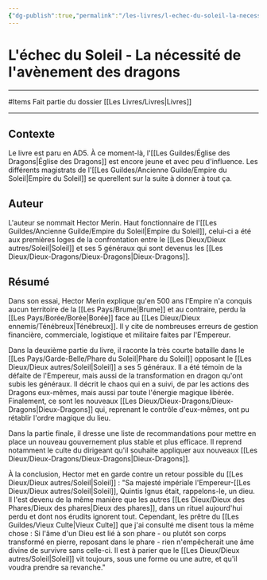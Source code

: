 ```yaml
---
{"dg-publish":true,"permalink":"/les-livres/l-echec-du-soleil-la-necessite-de-l-avenement-des-dragons/"}
---
```


# L'échec du Soleil - La nécessité de l'avènement des dragons
---
#Items
Fait partie du dossier [[Les Livres/Livres\|Livres]]

-------
## Contexte
Le livre est paru en AD5. À ce moment-là, l'[[Les Guildes/Église des Dragons\|Église des Dragons]] est encore jeune et avec peu d'influence. Les différents magistrats de l'[[Les Guildes/Ancienne Guilde/Empire du Soleil\|Empire du Soleil]] se querellent sur la suite à donner à tout ça.
## Auteur
L'auteur se nommait Hector Merin. Haut fonctionnaire de l'[[Les Guildes/Ancienne Guilde/Empire du Soleil\|Empire du Soleil]], celui-ci a été aux premières loges de la confrontation entre le [[Les Dieux/Dieux autres/Soleil\|Soleil]] et ses 5 généraux qui sont devenus les [[Les Dieux/Dieux-Dragons/Dieux-Dragons\|Dieux-Dragons]].
## Résumé
Dans son essai, Hector Merin explique qu'en 500 ans l'Empire n'a conquis aucun territoire de la [[Les Pays/Brume\|Brume]] et au contraire, perdu la [[Les Pays/Borée/Borée\|Borée]] face au [[Les Dieux/Dieux ennemis/Ténébreux\|Ténébreux]]. Il y cite de nombreuses erreurs de gestion financière, commerciale, logistique et militaire faites par l'Empereur.

Dans la deuxième partie du livre, il raconte la très courte bataille dans le [[Les Pays/Garde-Belle/Phare du Soleil\|Phare du Soleil]] opposant le [[Les Dieux/Dieux autres/Soleil\|Soleil]] a ses 5 généraux. Il a été témoin de la défaite de l'Empereur, mais aussi de la transformation en dragon qu'ont subis les généraux. Il décrit le chaos qui en a suivi, de par les actions des Dragons eux-mêmes, mais aussi par toute l'énergie magique libérée. Finalement, ce sont les nouveaux [[Les Dieux/Dieux-Dragons/Dieux-Dragons\|Dieux-Dragons]] qui, reprenant le contrôle d'eux-mêmes, ont pu rétablir l'ordre magique du lieu.

Dans la partie finale, il dresse une liste de recommandations pour mettre en place un nouveau gouvernement plus stable et plus efficace. Il reprend notamment le culte du dirigeant qu'il souhaite appliquer aux nouveaux [[Les Dieux/Dieux-Dragons/Dieux-Dragons\|Dieux-Dragons]].

À la conclusion, Hector met en garde contre un retour possible du [[Les Dieux/Dieux autres/Soleil\|Soleil]] :
"Sa majesté impériale l'Empereur-[[Les Dieux/Dieux autres/Soleil\|Soleil]], Quintis Ignus était, rappelons-le, un dieu. Il l'est devenu de la même manière que les autres [[Les Dieux/Dieux des Phares/Dieux des phares\|Dieux des phares]], dans un rituel aujourd'hui perdu et dont nos érudits ignorent tout. Cependant, les prêtre du [[Les Guildes/Vieux Culte\|Vieux Culte]] que j'ai consulté me disent tous la même chose : Si l'âme d'un Dieu est lié à son phare - ou plutôt son corps transformé en pierre, reposant dans le phare - rien n'empêcherait une âme divine de survivre sans celle-ci. Il est à parier que le [[Les Dieux/Dieux autres/Soleil\|Soleil]] vit toujours, sous une forme ou une autre, et qu'il voudra prendre sa revanche."